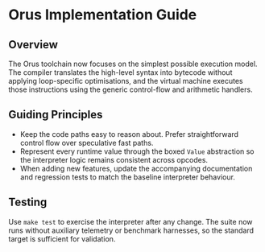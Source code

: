 # Orus Implementation Guide

## Overview
The Orus toolchain now focuses on the simplest possible execution model. The compiler translates the
high-level syntax into bytecode without applying loop-specific optimisations, and the virtual machine
executes those instructions using the generic control-flow and arithmetic handlers.

## Guiding Principles
- Keep the code paths easy to reason about. Prefer straightforward control flow over speculative fast paths.
- Represent every runtime value through the boxed `Value` abstraction so the interpreter logic remains
  consistent across opcodes.
- When adding new features, update the accompanying documentation and regression tests to match the
  baseline interpreter behaviour.

## Testing
Use `make test` to exercise the interpreter after any change. The suite now runs without auxiliary
telemetry or benchmark harnesses, so the standard target is sufficient for validation.
